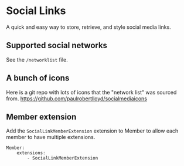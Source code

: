 # Social Links

A quick and easy way to store, retrieve, and style social media links.

## Supported social networks

See the `/networklist` file.

## A bunch of icons

Here is a git repo with lots of icons that the "network list" was sourced from.
https://github.com/paulrobertlloyd/socialmediaicons

## Member extension

Add the `SocialLinkMemberExtension` extension to Member to allow each member to have multiple extensions.

```
Member:
    extensions:
        - SocialLinkMemberExtension
```